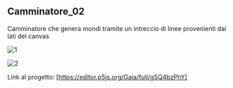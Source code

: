 ## Camminatore_02 
Camminatore che genera mondi tramite un intreccio di linee provenienti dai lati del canvas

![1](https://user-images.githubusercontent.com/76476654/114787014-59ec5500-9d7f-11eb-9538-270581a35710.png)

![2](https://user-images.githubusercontent.com/76476654/114787020-5b1d8200-9d7f-11eb-8468-c3cdfcdbc2b9.png)

Link al progetto: [https://editor.p5js.org/Gaia/full/gSQ4bzPhY]
